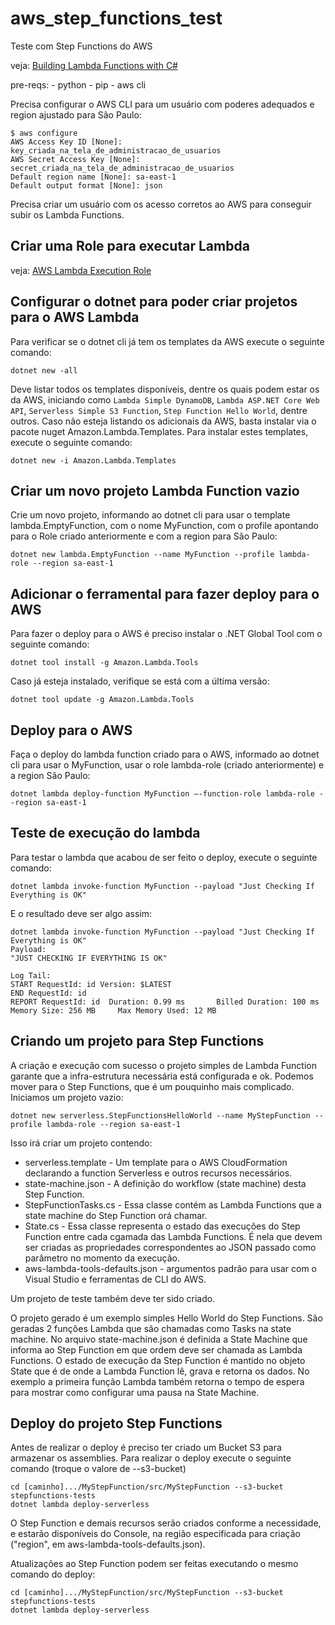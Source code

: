# aws_step_functions_test

Teste com Step Functions do AWS

veja: [Building Lambda Functions with C#](https://docs.aws.amazon.com/lambda/latest/dg/dotnet-programming-model.html)

pre-reqs:
    - python
    - pip
    - aws cli

Precisa configurar o AWS CLI para um usuário com poderes adequados e region ajustado para São Paulo:

```code
$ aws configure
AWS Access Key ID [None]: key_criada_na_tela_de_administracao_de_usuarios
AWS Secret Access Key [None]: secret_criada_na_tela_de_administracao_de_usuarios
Default region name [None]: sa-east-1
Default output format [None]: json
```

Precisa criar um usuário com os acesso corretos ao AWS para conseguir subir os Lambda Functions.

## Criar uma Role para executar Lambda

veja: [AWS Lambda Execution Role](https://docs.aws.amazon.com/lambda/latest/dg/lambda-intro-execution-role.html_)

## Configurar o dotnet para poder criar projetos para o AWS Lambda

Para verificar se o dotnet cli já tem os templates da AWS execute o seguinte comando:

```console
dotnet new -all
```

Deve listar todos os templates disponíveis, dentre os quais podem estar os da AWS, iniciando como ```Lambda Simple DynamoDB```, ```Lambda ASP.NET Core Web API```, ```Serverless Simple S3 Function```, ```Step Function Hello World```, dentre outros. Caso não esteja listando os adicionais da AWS, basta instalar via o pacote nuget Amazon.Lambda.Templates. Para instalar estes templates, execute o seguinte comando:

```console
dotnet new -i Amazon.Lambda.Templates
```

## Criar um novo projeto Lambda Function vazio

Crie um novo projeto, informando ao dotnet cli para usar o template lambda.EmptyFunction, com o nome MyFunction, com o profile apontando para o Role criado anteriormente e com a region para São Paulo:

```console
dotnet new lambda.EmptyFunction --name MyFunction --profile lambda-role --region sa-east-1
```

## Adicionar o ferramental para fazer deploy para o AWS

Para fazer o deploy para o AWS é preciso instalar o .NET Global Tool com o seguinte comando:

```console
dotnet tool install -g Amazon.Lambda.Tools
```

Caso já esteja instalado, verifique se está com a última versão:

```console
dotnet tool update -g Amazon.Lambda.Tools
```

## Deploy para o AWS

Faça o deploy do lambda function criado para o AWS, informado ao dotnet cli para usar o MyFunction, usar o role lambda-role (criado anteriormente) e a region São Paulo:

```console
dotnet lambda deploy-function MyFunction –-function-role lambda-role --region sa-east-1
```

## Teste de execução do lambda

Para testar o lambda que acabou de ser feito o deploy, execute o seguinte comando:

```console
dotnet lambda invoke-function MyFunction --payload "Just Checking If Everything is OK"
```

E o resultado deve ser algo assim:

```console
dotnet lambda invoke-function MyFunction --payload "Just Checking If Everything is OK"
Payload:
"JUST CHECKING IF EVERYTHING IS OK"

Log Tail:
START RequestId: id Version: $LATEST
END RequestId: id
REPORT RequestId: id  Duration: 0.99 ms       Billed Duration: 100 ms         Memory Size: 256 MB     Max Memory Used: 12 MB
```

## Criando um projeto para Step Functions

A criação e execução com sucesso o projeto simples de Lambda Function garante que a infra-estrutura necessária está configurada e ok. Podemos mover para o Step Functions, que é um pouquinho mais complicado. Iniciamos um projeto vazio:

```console
dotnet new serverless.StepFunctionsHelloWorld --name MyStepFunction --profile lambda-role --region sa-east-1
```

Isso irá criar um projeto contendo:

* serverless.template - Um template para o AWS CloudFormation declarando a function Serverless e outros recursos necessários.
* state-machine.json - A definição do workflow (state machine) desta Step Function.
* StepFunctionTasks.cs - Essa classe contém as Lambda Functions que a state machine do Step Function orá chamar.
* State.cs - Essa classe representa o estado das execuções do Step Function entre cada cgamada das Lambda Functions. É nela que devem ser criadas as propriedades correspondentes ao JSON passado como parâmetro no momento da execução.
* aws-lambda-tools-defaults.json - argumentos padrão para usar com o Visual Studio e ferramentas de CLI do AWS.

Um projeto de teste também deve ter sido criado.

O projeto gerado é um exemplo simples Hello World do Step Functions. São geradas 2 funções Lambda que são chamadas como Tasks na state machine. No arquivo state-machine.json é definida a State Machine que informa ao Step Function em que ordem deve ser chamada as Lambda Functions. O estado de execução da Step Function é mantido no objeto State que é de onde a Lambda Function lê, grava e retorna os dados. No exemplo a primeira função Lambda também retorna o tempo de espera para mostrar como configurar uma pausa na State Machine.

## Deploy do projeto Step Functions

Antes de realizar o deploy é preciso ter criado um Bucket S3 para armazenar os assemblies. Para realizar o deploy execute o seguinte comando (troque o valore de --s3-bucket)

``` code
cd [caminho].../MyStepFunction/src/MyStepFunction --s3-bucket stepfunctions-tests
dotnet lambda deploy-serverless
```

O Step Function e demais recursos serão criados conforme a necessidade, e estarão disponíveis do Console, na região especificada para criação ("region", em aws-lambda-tools-defaults.json).

Atualizações ao Step Function podem ser feitas executando o mesmo comando do deploy:

``` code
cd [caminho].../MyStepFunction/src/MyStepFunction --s3-bucket stepfunctions-tests
dotnet lambda deploy-serverless
```

